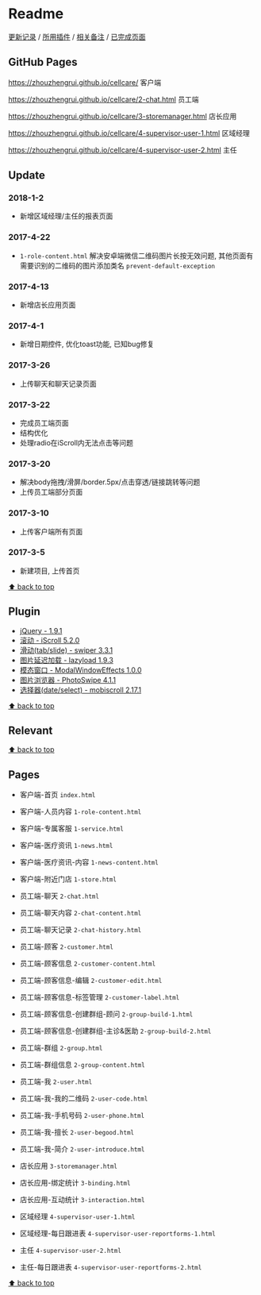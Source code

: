 # Readme

[更新记录](#update) / [所用插件](#plugin) / [相关备注](#relevant) / [已完成页面](#pages)

## GitHub Pages

<https://zhouzhengrui.github.io/cellcare/> 客户端

<https://zhouzhengrui.github.io/cellcare/2-chat.html> 员工端

<https://zhouzhengrui.github.io/cellcare/3-storemanager.html> 店长应用

<https://zhouzhengrui.github.io/cellcare/4-supervisor-user-1.html> 区域经理

<https://zhouzhengrui.github.io/cellcare/4-supervisor-user-2.html> 主任

## Update

### 2018-1-2

- 新增区域经理/主任的报表页面

### 2017-4-22

- `1-role-content.html` 解决安卓端微信二维码图片长按无效问题, 其他页面有需要识别的二维码的图片添加类名 `prevent-default-exception`

### 2017-4-13

- 新增店长应用页面

### 2017-4-1

- 新增日期控件, 优化toast功能, 已知bug修复

### 2017-3-26

- 上传聊天和聊天记录页面

### 2017-3-22

- 完成员工端页面
- 结构优化
- 处理radio在iScroll内无法点击等问题

### 2017-3-20

- 解决body拖拽/滑屏/border.5px/点击穿透/链接跳转等问题
- 上传员工端部分页面

### 2017-3-10

- 上传客户端所有页面

### 2017-3-5

- 新建项目, 上传首页

[⬆ back to top](#readme)

## Plugin

- [jQuery - 1.9.1](http://jquery.com/)
- [滚动 - iScroll 5.2.0](https://github.com/cubiq/iscroll)
- [滑动(tab/slide) - swiper 3.3.1](http://idangero.us/swiper/)
- [图片延迟加载 - lazyload 1.9.3](http://www.appelsiini.net/projects/lazyload)
- [模态窗口 - ModalWindowEffects 1.0.0](https://github.com/codrops/ModalWindowEffects)
- [图片浏览器 - PhotoSwipe 4.1.1](http://photoswipe.com)
- [选择器(date/select) - mobiscroll 2.17.1](https://docs.mobiscroll.com/2-17-1/jquery/getting-started)

[⬆ back to top](#readme)

## Relevant

[⬆ back to top](#readme)

## Pages

- 客户端-首页 `index.html`
- 客户端-人员内容 `1-role-content.html`
- 客户端-专属客服 `1-service.html`
- 客户端-医疗资讯 `1-news.html`
- 客户端-医疗资讯-内容 `1-news-content.html`
- 客户端-附近门店 `1-store.html`

- 员工端-聊天 `2-chat.html`
- 员工端-聊天内容 `2-chat-content.html`
- 员工端-聊天记录 `2-chat-history.html`
- 员工端-顾客 `2-customer.html`
- 员工端-顾客信息 `2-customer-content.html`
- 员工端-顾客信息-编辑 `2-customer-edit.html`
- 员工端-顾客信息-标签管理 `2-customer-label.html`
- 员工端-顾客信息-创建群组-顾问 `2-group-build-1.html`
- 员工端-顾客信息-创建群组-主诊&医助 `2-group-build-2.html`
- 员工端-群组 `2-group.html`
- 员工端-群组信息 `2-group-content.html`
- 员工端-我 `2-user.html`
- 员工端-我-我的二维码 `2-user-code.html`
- 员工端-我-手机号码 `2-user-phone.html`
- 员工端-我-擅长 `2-user-begood.html`
- 员工端-我-简介 `2-user-introduce.html`

- 店长应用 `3-storemanager.html`
- 店长应用-绑定统计 `3-binding.html`
- 店长应用-互动统计 `3-interaction.html`

- 区域经理 `4-supervisor-user-1.html`
- 区域经理-每日跟进表 `4-supervisor-user-reportforms-1.html`
- 主任 `4-supervisor-user-2.html`
- 主任-每日跟进表 `4-supervisor-user-reportforms-2.html`

[⬆ back to top](#readme)
